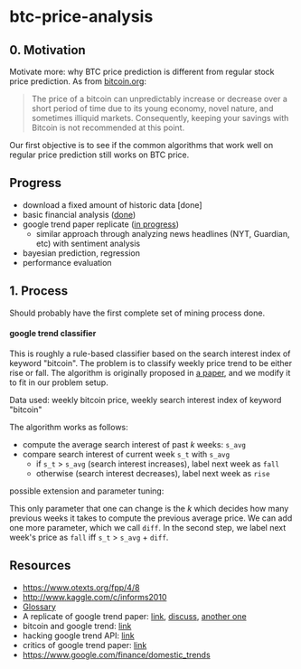 # btc-price-analysis

## 0. Motivation

Motivate more: why BTC price prediction is different from regular stock price prediction. As from [bitcoin.org](https://bitcoin.org/en/you-need-to-know):

> The price of a bitcoin can unpredictably increase or decrease over a short period of time due to its young economy, novel nature, and sometimes illiquid markets. Consequently, keeping your savings with Bitcoin is not recommended at this point. 

Our first objective is to see if the common algorithms that work well on regular price prediction still works on BTC price.

## Progress

- download a fixed amount of historic data [done]
- basic financial analysis ([done](http://nbviewer.ipython.org/github/yyl/btc-price-analysis/blob/master/notes/basics.ipynb))
- google trend paper replicate ([in progress](http://nbviewer.ipython.org/github/yyl/btc-price-analysis/blob/master/notes/google_trend.ipynb))
  - similar approach through analyzing news headlines (NYT, Guardian, etc) with sentiment analysis
- bayesian prediction, regression
- performance evaluation

## 1. Process

Should probably have the first complete set of mining process done. 

#### google trend classifier

This is roughly a rule-based classifier based on the search interest index of keyword "bitcoin". The problem is to classify weekly price trend to be either rise or fall. The algorithm is originally proposed in [a paper](http://www.nature.com/srep/2013/130425/srep01684/full/srep01684.html), and we modify it to fit in our problem setup.

Data used: weekly bitcoin price, weekly search interest index of keyword "bitcoin"

The algorithm works as follows:

- compute the average search interest of past _k_ weeks: `s_avg`
- compare search interest of current week `s_t` with `s_avg`
  - if `s_t` > `s_avg` (search interest increases), label next week as `fall`
  - otherwise (search interest decreases), label next week as `rise`

possible extension and parameter tuning:

This only parameter that one can change is the _k_ which decides how many previous weeks it takes to compute the previous average price. We can add one more parameter, which we call `diff`. In the second step, we label next week's price as `fall` iff `s_t` > `s_avg` + `diff`.

## Resources

- https://www.otexts.org/fpp/4/8
- http://www.kaggle.com/c/informs2010
- [Glossary](https://support.coinbase.com/customer/portal/articles/1833695-bitcoin-glossary)
- A replicate of google trend paper: [link](http://nbviewer.ipython.org/github/twiecki/replicate_google_trends/tree/master/), [discuss](https://www.quantopian.com/posts/google-search-terms-predict-market-movements), [another one](http://nbviewer.ipython.org/gist/shabbychef/5808945)
- bitcoin and google trend: [link](http://www.btcfeed.net/infographics/google-trends-indicate-positive-interest-bitcoin/)
- hacking google trend API: [link](http://techslides.com/hacking-the-google-trends-api)
- critics of google trend paper: [link](http://sellthenews.tumblr.com/post/49271345693/piled-higher-and-deeper)
- https://www.google.com/finance/domestic_trends
